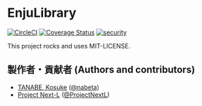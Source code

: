 # EnjuLibrary
[![CircleCI](https://circleci.com/gh/next-l/enju_library.svg?style=svg)](https://circleci.com/gh/next-l/enju_library)
[![Coverage Status](https://coveralls.io/repos/github/next-l/enju_library/badge.svg?branch=master)](https://coveralls.io/github/next-l/enju_library?branch=master)
[![security](https://hakiri.io/github/next-l/enju_library/master.svg)](https://hakiri.io/github/next-l/enju_library/master)

This project rocks and uses MIT-LICENSE.

## 製作者・貢献者 (Authors and contributors)
* [TANABE, Kosuke](https://github.com/nabeta) ([@nabeta](https://twitter.com/nabeta))
* [Project Next-L](https://www.next-l.jp) ([@ProjectNextL](https://twitter.com/ProjectNextL))

